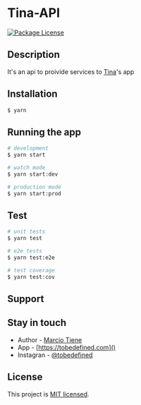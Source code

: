 # Tina-API

<a href="#" ><img src="https://img.shields.io/npm/l/@nestjs/core.svg" alt="Package License" /></a>

## Description

It's an api to proivide services to [Tina]()'s app

## Installation

```bash
$ yarn
```

## Running the app

```bash
# development
$ yarn start

# watch mode
$ yarn start:dev

# production mode
$ yarn start:prod
```

## Test

```bash
# unit tests
$ yarn test

# e2e tests
$ yarn test:e2e

# test coverage
$ yarn test:cov
```

## Support



## Stay in touch

- Author - [Marcio Tiene](https://github.com/Marcio-Tiene)
- App - [https://tobedefined.com]()
- Instagran - [@tobedefined]()

## License

This project is [MIT licensed](LICENSE).
